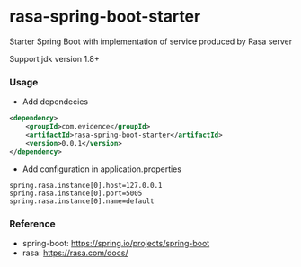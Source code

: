 # rasa-spring-boot-starter

Starter Spring Boot with implementation of service produced by Rasa server

Support jdk version 1.8+


### Usage

- Add dependecies

```xml
<dependency>
    <groupId>com.evidence</groupId>
    <artifactId>rasa-spring-boot-starter</artifactId>
    <version>0.0.1</version>
</dependency>
```

- Add configuration in application.properties

```properties
spring.rasa.instance[0].host=127.0.0.1
spring.rasa.instance[0].port=5005
spring.rasa.instance[0].name=default
```

### Reference
- spring-boot: https://spring.io/projects/spring-boot
- rasa: https://rasa.com/docs/
